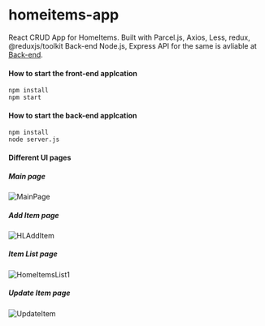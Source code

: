 # homeitems-app
React CRUD App for HomeItems. Built with Parcel.js, Axios, Less, redux, @reduxjs/toolkit
Back-end Node.js, Express API for the same is avliable at [Back-end](https://github.com/linkfi/homeItems.api/).
#### How to start the front-end applcation
```
npm install
npm start
```
#### How to start the back-end applcation
```
npm install
node server.js
```


#### Different UI pages
##### Main page
![MainPage](https://user-images.githubusercontent.com/5643507/136663034-d787b984-d59d-4432-a7cf-d388c94e698e.JPG)

##### Add Item page
![HLAddItem](https://user-images.githubusercontent.com/5643507/136663105-016a9502-7db8-4c1e-a973-e710ce9e0a2b.JPG)

##### Item List page
![HomeItemsList1](https://user-images.githubusercontent.com/5643507/136663132-45e58272-ae3f-439e-8345-86afb920b8d2.JPG)

##### Update Item page
![UpdateItem](https://user-images.githubusercontent.com/5643507/136663172-b405a26a-7087-4212-8b15-58460f16c9f0.JPG)

